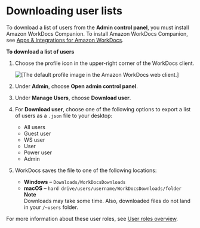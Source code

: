# Downloading user lists<a name="download-user"></a>

To download a list of users from the **Admin control panel**, you must install Amazon WorkDocs Companion\. To install Amazon WorkDocs Companion, see [Apps & Integrations for Amazon WorkDocs](https://amazonworkdocs.com/apps.html)\.

**To download a list of users**

1. Choose the profile icon in the upper\-right corner of the WorkDocs client\.

   ![\[The default profile image in the Amazon WorkDocs web client.\]](http://docs.aws.amazon.com/workdocs/latest/adminguide/images/wd-profile-default.png) 

1. Under **Admin**, choose **Open admin control panel**\.

1. Under **Manage Users**, choose **Download user**\.

1. For **Download user**, choose one of the following options to export a list of users as a `.json` file to your desktop:
   + All users
   + Guest user
   + WS user
   + User
   + Power user
   + Admin

1. WorkDocs saves the file to one of the following locations:
   + **Windows** – `Downloads/WorkDocsDownloads`
   + **macOS** – `hard drive/users/username/WorkDocsDownloads/folder`
**Note**  
Downloads may take some time\. Also, downloaded files do not land in your `/~users` folder\.

For more information about these user roles, see [User roles overview](users_ovw.md)\.
